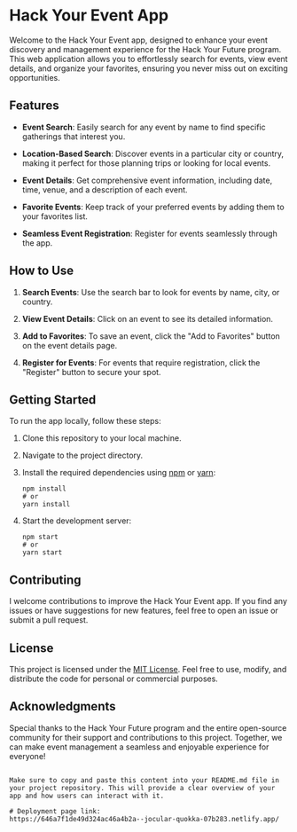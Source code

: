 
# Hack Your Event App

Welcome to the Hack Your Event app, designed to enhance your event discovery and management experience for the Hack Your Future program. This web application allows you to effortlessly search for events, view event details, and organize your favorites, ensuring you never miss out on exciting opportunities.

## Features

- **Event Search**: Easily search for any event by name to find specific gatherings that interest you.

- **Location-Based Search**: Discover events in a particular city or country, making it perfect for those planning trips or looking for local events.

- **Event Details**: Get comprehensive event information, including date, time, venue, and a description of each event.

- **Favorite Events**: Keep track of your preferred events by adding them to your favorites list.

- **Seamless Event Registration**: Register for events seamlessly through the app.


## How to Use

1. **Search Events**: Use the search bar to look for events by name, city, or country.

2. **View Event Details**: Click on an event to see its detailed information.

3. **Add to Favorites**: To save an event, click the "Add to Favorites" button on the event details page.

5. **Register for Events**: For events that require registration, click the "Register" button to secure your spot.


## Getting Started

To run the app locally, follow these steps:

1. Clone this repository to your local machine.

2. Navigate to the project directory.

3. Install the required dependencies using [npm](https://www.npmjs.com/) or [yarn](https://yarnpkg.com/):

   ```
   npm install
   # or
   yarn install
   ```

4. Start the development server:

   ```
   npm start
   # or
   yarn start
   ```


## Contributing

I welcome contributions to improve the Hack Your Event app. If you find any issues or have suggestions for new features, feel free to open an issue or submit a pull request.

## License

This project is licensed under the [MIT License](LICENSE). Feel free to use, modify, and distribute the code for personal or commercial purposes.

## Acknowledgments

Special thanks to the Hack Your Future program and the entire open-source community for their support and contributions to this project. Together, we can make event management a seamless and enjoyable experience for everyone!
```

Make sure to copy and paste this content into your README.md file in your project repository. This will provide a clear overview of your app and how users can interact with it.

# Deployment page link:
https://646a7f1de49d324ac46a4b2a--jocular-quokka-07b283.netlify.app/
